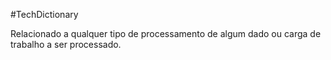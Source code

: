 #TechDictionary

Relacionado a qualquer tipo de processamento de algum dado ou carga de trabalho a ser processado.